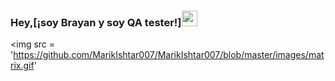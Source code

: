 ### Hey,[¡soy Brayan y soy QA tester!]<img src="https://media.giphy.com/media/hvRJCLFzcasrR4ia7z/giphy.gif" width="25px">

<img src = 'https://github.com/MarikIshtar007/MarikIshtar007/blob/master/images/matrix.gif'
